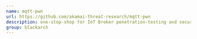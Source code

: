 ```yaml
---
name: mqtt-pwn
url: https://github.com/akamai-threat-research/mqtt-pwn
description: one-stop-shop for IoT Broker penetration-testing and security assessment operations. URL : https://github.com/akamai-threat-research/mqtt-pwn Groups : blackarch blackarch-scanner blackarch-recon
group: blackarch
---
```

